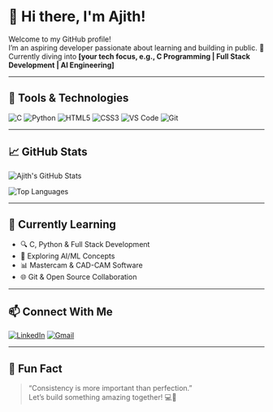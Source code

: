 # 👋 Hi there, I'm Ajith!

Welcome to my GitHub profile!  
I’m an aspiring developer passionate about learning and building in public. 🚀  
Currently diving into **[your tech focus, e.g., C Programming | Full Stack Development | AI Engineering]**

---

## 🔧 Tools & Technologies

<!-- Update with tools you know or are learning -->
![C](https://img.shields.io/badge/-C-00599C?style=flat-square&logo=c&logoColor=white)
![Python](https://img.shields.io/badge/-Python-3776AB?style=flat-square&logo=python&logoColor=white)
![HTML5](https://img.shields.io/badge/-HTML5-E34F26?style=flat-square&logo=html5&logoColor=white)
![CSS3](https://img.shields.io/badge/-CSS3-1572B6?style=flat-square&logo=css3&logoColor=white)
![VS Code](https://img.shields.io/badge/-VSCode-007ACC?style=flat-square&logo=visual-studio-code&logoColor=white)
![Git](https://img.shields.io/badge/-Git-F05032?style=flat-square&logo=git&logoColor=white)

---

## 📈 GitHub Stats

<!-- Replace "ajith-github-username" with your actual GitHub username -->
![Ajith's GitHub Stats](https://github-readme-stats.vercel.app/api?username=Ajithkumar02&show_icons=true&theme=tokyonight&hide_border=true)

![Top Languages](https://github-readme-stats.vercel.app/api/top-langs/?username=Ajithkumar02&layout=compact&theme=tokyonight&hide_border=true)

---

## 🧠 Currently Learning

- 🔍 C, Python & Full Stack Development  
- 🧠 Exploring AI/ML Concepts  
- 📊 Mastercam & CAD-CAM Software  
- 🌐 Git & Open Source Collaboration

---

## 📫 Connect With Me

[![LinkedIn](https://img.shields.io/badge/-LinkedIn-blue?style=flat-square&logo=linkedin)](https://linkedin.com/in/your-profile)
[![Gmail](https://img.shields.io/badge/-Gmail-D14836?style=flat-square&logo=gmail&logoColor=white)](mailto:your-email@gmail.com)

---

## 🚀 Fun Fact

> “Consistency is more important than perfection.”  
Let’s build something amazing together! 💻🌟


